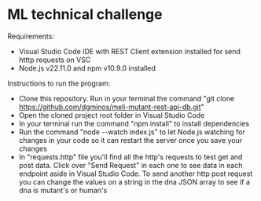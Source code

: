 # ML technical challenge 

Requirements: 
* Visual Studio Code IDE with REST Client extension installed for send htttp requests on VSC
* Node.js v22.11.0 and npm v10.9.0 installed

Instructions to run the program:
*  Clone this repository. Run in your terminal the command "git clone https://github.com/dgminos/meli-mutant-rest-api-db.git"
*  Open the cloned project root folder in Visual Studio Code
*  In your terminal run the command "npm install" to install dependencies
*  Run the command "node --watch index.js" to let Node.js watching for changes in your code so it can restart the server once you save your changes
*  In "requests.http" file you'll find all the http's requests to test get and post data. Click over "Send Request" in each one to see data in each endpoint aside
  in Visual Studio Code. To send another http post request you can change the values on a string in the dna JSON array to see if a dna is mutant's or human's
